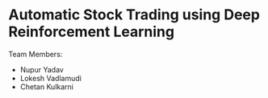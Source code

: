 # Automatic Stock Trading using Deep Reinforcement Learning

Team Members:
* Nupur Yadav
* Lokesh Vadlamudi
* Chetan Kulkarni
